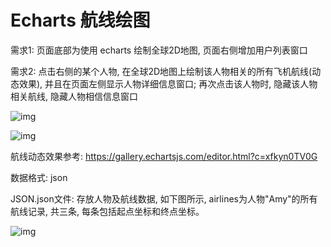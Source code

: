 # Echarts 航线绘图

需求1: 页面底部为使用 echarts 绘制全球2D地图, 页面右侧增加用户列表窗口

需求2: 点击右侧的某个人物, 在全球2D地图上绘制该人物相关的所有飞机航线(动态效果), 并且在页面左侧显示人物详细信息窗口; 再次点击该人物时, 隐藏该人物相关航线, 隐藏人物相信信息窗口

![img](https://raw.githubusercontent.com/zolars/typora-user-images/master/clip_image002.jpg)

![img](https://raw.githubusercontent.com/zolars/typora-user-images/master/clip_image004.jpg)

航线动态效果参考: <https://gallery.echartsjs.com/editor.html?c=xfkyn0TV0G>

数据格式: json

JSON.json文件: 存放人物及航线数据, 如下图所示, airlines为人物"Amy"的所有航线记录, 共三条, 每条包括起点坐标和终点坐标。

![img](https://raw.githubusercontent.com/zolars/typora-user-images/master/clip_image006.gif)